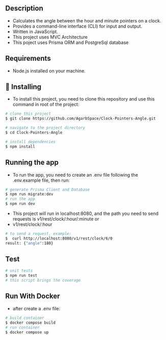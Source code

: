 ## Description

- Calculates the angle between the hour and minute pointers on a clock.
- Provides a command-line interface (CLI) for input and output.
- Written in JavaScript.
- This project uses MVC Architecture
- This poject uses Prisma ORM and PostgreSql database

## Requirements

- Node.js installed on your machine.

## 🚀 Installing

- To install this project, you need to clone this repository and use this command in root of the project:

```bash
# clone this project
$ git clone https://github.com/AgarbSpace/Clock-Pointers-Angle.git

# navigate to the project directory
$ cd Clock-Pointers-Angle

# install dependencies
$ npm install

```

## Running the app

- To run the app, you need to create an .env file following the .env.example file, then run:

```bash
# generate Prisma Client and Database
$ npm run migrate:dev
# run the app
$ npm run dev

```

- This project will run in localhost:8080, and the path you need to send requests is v1/rest/clock/:hour/:minute or
- v1/rest/clock/:hour

```bash
# to send a request, example:
$  curl http://localhost:8080/v1/rest/clock/6/0
result: {"angle":180}

```

## Test

```bash
# unit tests
$ npm run test
# this script brings the coverage

```

## Run With Docker

- after create a .env file:

```bash
# build container
$ docker compose build
# run container
$ docker compose up

```

